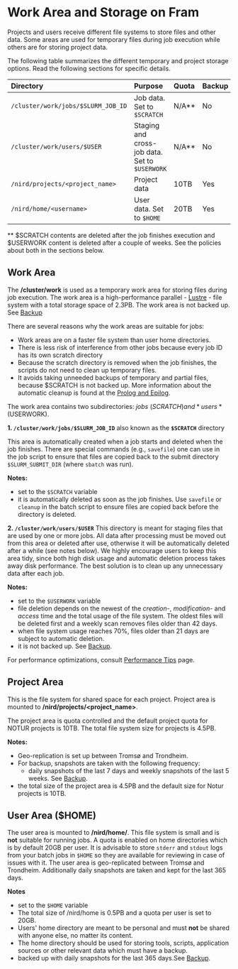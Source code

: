 # Work Area and Storage on Fram

Projects and users receive different file systems to store files and other data. Some areas are used for temporary files during job execution while others are
for storing project data.

The following table summarizes the different temporary and project storage options. Read the following sections for specific details.

| Directory     | Purpose     | Quota | Backup |
| :------------- | :------------- | :------------- | :------------- |
| `/cluster/work/jobs/$SLURM_JOB_ID`       | Job data. Set to `$SCRATCH`       | N/A**       | No       |
| `/cluster/work/users/$USER`      | Staging and cross-job data. Set to `$USERWORK`       | N/A**       | No       |
| `/nird/projects/<project_name>`       | Project data       | 10TB       | Yes       |
| `/nird/home/<username>`       | User data. Set to `$HOME`       | 20TB       | Yes       |

** $SCRATCH contents are deleted after the job finishes execution and $USERWORK
content is deleted after a couple of weeks. See the policies about both in the sections below.

## Work Area

The **/cluster/work** is used as a temporary work area for storing files during job execution. The work area
is a high-performance parallel - [Lustre](http://lustre.org) -
file system with a total storage space of 2.3PB. The work area is not backed up. See [Backup](backup.md)

There are several reasons why the work areas are suitable for jobs:
* Work areas are on a faster file system than user home directories.
* There is less risk of interference from other jobs because every job ID has its own scratch directory
* Because the scratch directory is removed when the job finishes, the scripts do not need to clean up temporary files.
* It avoids taking unneeded backups of temporary and partial files, because $SCRATCH is not backed up.
More information about the automatic cleanup is found at the [Prolog and Epilog](../jobs/framqueuesystem.md##prolog_epilog).

The work area contains two subdirectories: *jobs* ($SCRATCH) and *users* ($USERWORK).

 **1. `/cluster/work/jobs/$SLURM_JOB_ID`** also known as the **`$SCRATCH`** directory

This area is automatically created when a job starts and deleted when the
job finishes. There are special commands (e.g., `savefile`) one can use in the job
script to ensure that files are copied back to the submit directory `$SLURM_SUBMIT_DIR` (where `sbatch` was run).

**Notes:**

* set to the `$SCRATCH` variable
* it is automatically deleted as soon as the job finishes.  Use `savefile` or `cleanup` in the batch script to
  ensure files are copied back before the directory is deleted.

**2. `/cluster/work/users/$USER`**
    This directory is meant for staging files that are used by one or more jobs.
    All data after processing must be moved out from this area or deleted after
    use, otherwise it will be automatically deleted after a while (see notes below). We highly
    encourage users to keep this area tidy, since both high disk usage
    and automatic deletion process takes away disk performance. The best
    solution is to clean up any unnecessary data after each job.

**Notes:**

* set to the `$USERWORK` variable
* file deletion depends on the newest of the *creation-*, *modification-* and *access* time and the total usage of the file system. The oldest files will be deleted first and a weekly scan removes files older than 42 days.
* when file system usage reaches 70%, files older than 21 days are subject to automatic deletion.
* it is not backed up. See [Backup](backup.md).

For performance optimizations, consult [Performance Tips](performance-tips.md) page.

## Project Area

This is the file system for shared space for each project. Project area is
mounted to **/nird/projects/<project_name>**.

The project area is quota controlled and the default project quota for NOTUR projects is
10TB. The total file system size for projects is 4.5PB.

**Notes:**
* Geo-replication is set up between Tromsø and Trondheim.
* For backup, snapshots are taken with the following frequency:
    * daily snapshots of the last 7 days and weekly snapshots of the last 5 weeks. See [Backup](backup.md).
* the total size of the project area is 4.5PB and the default size for Notur projects is 10TB.

## User Area ($HOME)

The user area is mounted to **/nird/home/<username>**. This file system is small
and is **not** suitable for running jobs. A quota is enabled on home directories
which is by default 20GB per user. It is advisable to store `stderr` and `stdout`
logs from your batch jobs in `$HOME` so they are available for reviewing in case
of issues with it. The user area is geo-replicated between Tromsø and Trondheim.
Additionally daily snapshots are taken and kept for the last 365 days.

**Notes**
* set to the `$HOME` variable
* The total size of /nird/home is 0.5PB and a quota per user is set to 20GB.
* Users' home directory are meant to be personal and must **not** be shared
with anyone else, no matter its content.
* The home directory should be used for storing tools, scripts, application
sources or other relevant data which must have a backup.
* backed up with daily snapshots for the last 365 days.See [Backup](backup.md).
